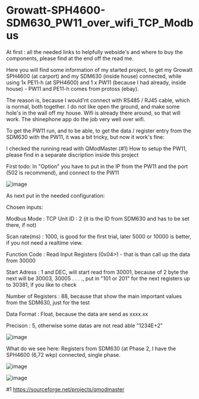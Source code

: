 # Growatt-SPH4600-SDM630_PW11_over_wifi_TCP_Modbus
At first : all the needed links to helpfully webside's and where to buy the components, please find at the end off the read me.

Here you will find some information of my started project, to get my Growatt SPH4600 (at carport) and my SDM630 (inside house) connected, 
while using 1x PE11-h (at SPH4600) and 1 x PW11 (because I had already, inside house) - PW11 and PE11-h comes from protoss (ebay).

The reason is, because I would'nt connect with RS485 / RJ45 cable, which is normal, both together.
I do not like open the ground, and make some hole's in the wall off my house.
Wifi is already there around, so that will work. The shinephone app do the job very well over wifi.

To get the PW11 run,  and to be able, to get the data / register entry from the SDM630 with the PW11, it was a bit tricky, but
now it work's fine: 

I checked the running read with QModMaster (#1)
How to setup the PW11, please find in a separate discription inside this project

First todo:  In "Option" you have to put in the IP from the PW11 and the port (502 is recommend),
and connect to the PW11 

![image](https://github.com/tkbi/Growatt-SPH4600-SDM630_PW11_over_wifi_TCP_Modbus/assets/14960501/384aea4b-b9be-405b-b315-d575f531ec00)

As next put in the needed configuration:

Chosen inputs:

Modbus Mode         :    TCP
Unit ID             :    2 (it is the ID from SDM630 and has to be set there, if not)

Scan rate(ms)       :    1000, is good for the first trial, later 5000 or 10000 is better, if you not need a realtime view.

Function Code       :    Read Input Registers (0x04>) - that is than call up the data from 30000

Start Adress        :    1 and DEC, will start read from 30001, because of 2 byte the next will be 30003, 30005 . . . ., put in "101 or 201" for the next registers up to 30381, if you like to check

Number of Registers :    88, because that show the main important values from the SDM630, just for the test

Data Format         :    Float, because the data are send as xxxx.xx

Precison            :    5, otherwise some datas are not read able "1234E+2"

![image](https://github.com/tkbi/Growatt-SPH4600-SDM630_PW11_over_wifi_TCP_Modbus/assets/14960501/547f7700-644e-4b6d-980c-6cfc0c4c78fd)

What do we see here: Registers from SDM630 (at Phase 2, I have the SPH4600 (6,72 wkp) connected, single phase.

![image](https://github.com/tkbi/Growatt-SPH4600-SDM630_PW11_over_wifi_TCP_Modbus/assets/14960501/4a7a91df-9b11-4bcf-9626-5ebc623a7945)

![image](https://github.com/tkbi/Growatt-SPH4600-SDM630_PW11_over_wifi_TCP_Modbus/assets/14960501/f85ad7ec-ddb4-4a07-a02e-919498efa202)





#1 https://sourceforge.net/projects/qmodmaster

